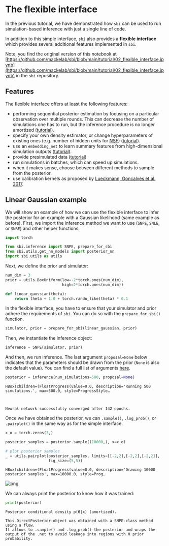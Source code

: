 # The flexible interface

In the previous tutorial, we have demonstrated how `sbi` can be used to run simulation-based inference with just a single line of code.

In addition to this simple interface, `sbi` also provides a **flexible interface** which provides several additional features implemented in `sbi`.

Note, you find the original version of this notebook at [https://github.com/mackelab/sbi/blob/main/tutorial/02_flexible_interface.ipynb](https://github.com/mackelab/sbi/blob/main/tutorial/02_flexible_interface.ipynb) in the `sbi` repository.

## Features

The flexible interface offers at least the following features:

- performing sequential posterior estimation by focusing on a particular observation over multiple rounds. This can decrease the number of simulations one has to run, but the inference procedure is no longer amortized ([tutorial](https://www.mackelab.org/sbi/tutorial/03_multiround_inference/)).    
- specify your own density estimator, or change hyperparameters of existing ones (e.g. number of hidden units for [NSF](https://arxiv.org/abs/1906.04032)) ([tutorial](https://www.mackelab.org/sbi/tutorial/04_density_estimators/)).    
- use an `embedding_net` to learn summary features from high-dimensional simulation outputs ([tutorial](https://www.mackelab.org/sbi/tutorial/05_embedding_net/)).  
- provide presimulated data ([tutorial](https://www.mackelab.org/sbi/tutorial/06_provide_presimulated/))  
- run simulations in batches, which can speed up simulations.  
- when it makes sense, choose between different methods to sample from the posterior.  
- use calibration kernels as proposed by [Lueckmann, Goncalves et al. 2017](https://arxiv.org/abs/1711.01861).

## Linear Gaussian example

We will show an example of how we can use the flexible interface to infer the posterior for an example with a Gaussian likelihood (same example as before). First, we import the inference method we want to use (`SNPE`, `SNLE`, or `SNRE`) and other helper functions.


```python
import torch

from sbi.inference import SNPE, prepare_for_sbi
from sbi.utils.get_nn_models import posterior_nn
import sbi.utils as utils
```

Next, we define the prior and simulator:


```python
num_dim = 3
prior = utils.BoxUniform(low=-2*torch.ones(num_dim), 
                         high=2*torch.ones(num_dim))
```


```python
def linear_gaussian(theta):
    return theta + 1.0 + torch.randn_like(theta) * 0.1
```

In the flexible interface, you have to ensure that your simulator and prior adhere the requirements of `sbi`. You can do so with the `prepare_for_sbi()` function.


```python
simulator, prior = prepare_for_sbi(linear_gaussian, prior)
```

Then, we instantiate the inference object:


```python
inference = SNPE(simulator, prior)
```

And then, we run inference. The last argument `proposal=None` below indicates that the parameters should be drawn from the prior (`None` is also the default value). You can find a full list of arguments [here](https://www.mackelab.org/sbi/reference/#sbi.inference.snpe.snpe_c.SNPE_C).


```python
posterior = inference(num_simulations=500, proposal=None)
```


    HBox(children=(FloatProgress(value=0.0, description='Running 500 simulations.', max=500.0, style=ProgressStyle…


    
    Neural network successfully converged after 142 epochs.


Once we have obtained the posterior, we can `.sample()`, `.log_prob()`, or `.pairplot()` in the same way as for the simple interface.


```python
x_o = torch.zeros(3,)
```


```python
posterior_samples = posterior.sample((10000,), x=x_o)

# plot posterior samples
_ = utils.pairplot(posterior_samples, limits=[[-2,2],[-2,2],[-2,2]], 
                   fig_size=(5,5))
```


    HBox(children=(FloatProgress(value=0.0, description='Drawing 10000 posterior samples', max=10000.0, style=Prog…


    



![png](02_flexible_interface_files/02_flexible_interface_17_2.png)


We can always print the posterior to know how it was trained:


```python
print(posterior)
```

    Posterior conditional density p(θ|x) (amortized).
    
    This DirectPosterior-object was obtained with a SNPE-class method using a flow.
    It allows to .sample() and .log_prob() the posterior and wraps the output of the .net to avoid leakage into regions with 0 prior probability.

